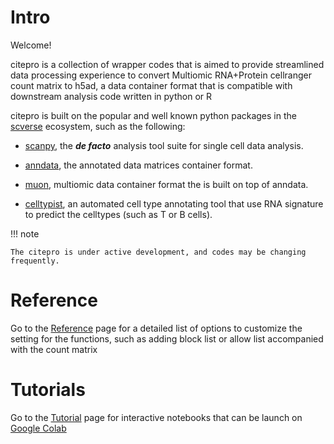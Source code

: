 # Intro
Welcome!

citepro is a collection of wrapper codes that is aimed to provide streamlined data processing experience to convert Multiomic RNA+Protein cellranger count matrix to h5ad, a data container format that is compatible with downstream analysis code written in python or R  
 
citepro is built on the popular and well known python packages in the [scverse](https://scverse.org/) ecosystem, such as the following:

 * [scanpy](https://scanpy.readthedocs.io/en/stable/), the ***de facto*** analysis tool suite for single cell data analysis.

 * [anndata](https://anndata.readthedocs.io/en/stable/), the annotated data matrices container format.

 * [muon](https://muon.readthedocs.io/en/latest/), multiomic data container format the is built on top of anndata.

 * [celltypist](https://www.celltypist.org/), an automated cell type annotating tool that use RNA signature to predict the celltypes \(such as T or B cells\). 

!!! note

    The citepro is under active development, and codes may be changing frequently.

# Reference
Go to the [Reference](/reference/) page for a detailed list of options to customize the setting for the functions, such as adding block list or allow list accompanied with the count matrix 

# Tutorials
Go to the [Tutorial](/tutorials/) page for interactive notebooks that can be launch on [Google Colab](https://research.google.com/colaboratory/faq.html)

